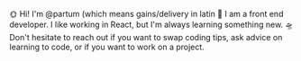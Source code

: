 🌞 Hi! I'm @partum (which means gains/delivery in latin
🍱 I am a front end developer. I like working in React, but I'm always learning something new.
🛸 Don't hesitate to reach out if you want to swap coding tips, ask advice on learning to code, or if you want to work on a project.

